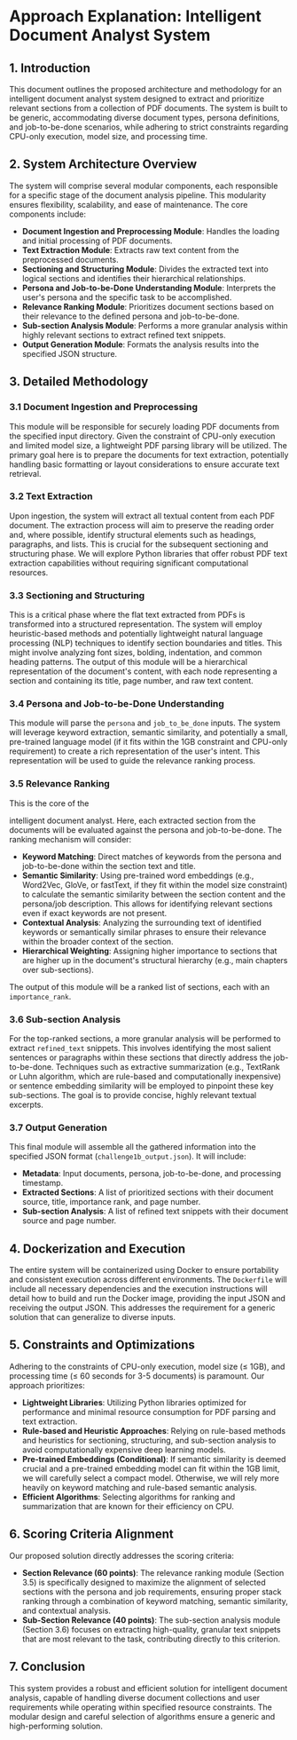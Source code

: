 # Approach Explanation: Intelligent Document Analyst System

## 1. Introduction

This document outlines the proposed architecture and methodology for an intelligent document analyst system designed to extract and prioritize relevant sections from a collection of PDF documents. The system is built to be generic, accommodating diverse document types, persona definitions, and job-to-be-done scenarios, while adhering to strict constraints regarding CPU-only execution, model size, and processing time.

## 2. System Architecture Overview

The system will comprise several modular components, each responsible for a specific stage of the document analysis pipeline. This modularity ensures flexibility, scalability, and ease of maintenance. The core components include:

*   **Document Ingestion and Preprocessing Module**: Handles the loading and initial processing of PDF documents.
*   **Text Extraction Module**: Extracts raw text content from the preprocessed documents.
*   **Sectioning and Structuring Module**: Divides the extracted text into logical sections and identifies their hierarchical relationships.
*   **Persona and Job-to-be-Done Understanding Module**: Interprets the user's persona and the specific task to be accomplished.
*   **Relevance Ranking Module**: Prioritizes document sections based on their relevance to the defined persona and job-to-be-done.
*   **Sub-section Analysis Module**: Performs a more granular analysis within highly relevant sections to extract refined text snippets.
*   **Output Generation Module**: Formats the analysis results into the specified JSON structure.

## 3. Detailed Methodology

### 3.1 Document Ingestion and Preprocessing

This module will be responsible for securely loading PDF documents from the specified input directory. Given the constraint of CPU-only execution and limited model size, a lightweight PDF parsing library will be utilized. The primary goal here is to prepare the documents for text extraction, potentially handling basic formatting or layout considerations to ensure accurate text retrieval.

### 3.2 Text Extraction

Upon ingestion, the system will extract all textual content from each PDF document. The extraction process will aim to preserve the reading order and, where possible, identify structural elements such as headings, paragraphs, and lists. This is crucial for the subsequent sectioning and structuring phase. We will explore Python libraries that offer robust PDF text extraction capabilities without requiring significant computational resources.

### 3.3 Sectioning and Structuring

This is a critical phase where the flat text extracted from PDFs is transformed into a structured representation. The system will employ heuristic-based methods and potentially lightweight natural language processing (NLP) techniques to identify section boundaries and titles. This might involve analyzing font sizes, bolding, indentation, and common heading patterns. The output of this module will be a hierarchical representation of the document's content, with each node representing a section and containing its title, page number, and raw text content.

### 3.4 Persona and Job-to-be-Done Understanding

This module will parse the `persona` and `job_to_be_done` inputs. The system will leverage keyword extraction, semantic similarity, and potentially a small, pre-trained language model (if it fits within the 1GB constraint and CPU-only requirement) to create a rich representation of the user's intent. This representation will be used to guide the relevance ranking process.

### 3.5 Relevance Ranking

This is the core of the 


intelligent document analyst. Here, each extracted section from the documents will be evaluated against the persona and job-to-be-done. The ranking mechanism will consider:

*   **Keyword Matching**: Direct matches of keywords from the persona and job-to-be-done within the section text and title.
*   **Semantic Similarity**: Using pre-trained word embeddings (e.g., Word2Vec, GloVe, or fastText, if they fit within the model size constraint) to calculate the semantic similarity between the section content and the persona/job description. This allows for identifying relevant sections even if exact keywords are not present.
*   **Contextual Analysis**: Analyzing the surrounding text of identified keywords or semantically similar phrases to ensure their relevance within the broader context of the section.
*   **Hierarchical Weighting**: Assigning higher importance to sections that are higher up in the document's structural hierarchy (e.g., main chapters over sub-sections).

The output of this module will be a ranked list of sections, each with an `importance_rank`.

### 3.6 Sub-section Analysis

For the top-ranked sections, a more granular analysis will be performed to extract `refined_text` snippets. This involves identifying the most salient sentences or paragraphs within these sections that directly address the job-to-be-done. Techniques such as extractive summarization (e.g., TextRank or Luhn algorithm, which are rule-based and computationally inexpensive) or sentence embedding similarity will be employed to pinpoint these key sub-sections. The goal is to provide concise, highly relevant textual excerpts.

### 3.7 Output Generation

This final module will assemble all the gathered information into the specified JSON format (`challenge1b_output.json`). It will include:

*   **Metadata**: Input documents, persona, job-to-be-done, and processing timestamp.
*   **Extracted Sections**: A list of prioritized sections with their document source, title, importance rank, and page number.
*   **Sub-section Analysis**: A list of refined text snippets with their document source and page number.

## 4. Dockerization and Execution

The entire system will be containerized using Docker to ensure portability and consistent execution across different environments. The `Dockerfile` will include all necessary dependencies and the execution instructions will detail how to build and run the Docker image, providing the input JSON and receiving the output JSON. This addresses the requirement for a generic solution that can generalize to diverse inputs.

## 5. Constraints and Optimizations

Adhering to the constraints of CPU-only execution, model size (≤ 1GB), and processing time (≤ 60 seconds for 3-5 documents) is paramount. Our approach prioritizes:

*   **Lightweight Libraries**: Utilizing Python libraries optimized for performance and minimal resource consumption for PDF parsing and text extraction.
*   **Rule-based and Heuristic Approaches**: Relying on rule-based methods and heuristics for sectioning, structuring, and sub-section analysis to avoid computationally expensive deep learning models.
*   **Pre-trained Embeddings (Conditional)**: If semantic similarity is deemed crucial and a pre-trained embedding model can fit within the 1GB limit, we will carefully select a compact model. Otherwise, we will rely more heavily on keyword matching and rule-based semantic analysis.
*   **Efficient Algorithms**: Selecting algorithms for ranking and summarization that are known for their efficiency on CPU.

## 6. Scoring Criteria Alignment

Our proposed solution directly addresses the scoring criteria:

*   **Section Relevance (60 points)**: The relevance ranking module (Section 3.5) is specifically designed to maximize the alignment of selected sections with the persona and job requirements, ensuring proper stack ranking through a combination of keyword matching, semantic similarity, and contextual analysis.
*   **Sub-Section Relevance (40 points)**: The sub-section analysis module (Section 3.6) focuses on extracting high-quality, granular text snippets that are most relevant to the task, contributing directly to this criterion.

## 7. Conclusion

This system provides a robust and efficient solution for intelligent document analysis, capable of handling diverse document collections and user requirements while operating within specified resource constraints. The modular design and careful selection of algorithms ensure a generic and high-performing solution.

